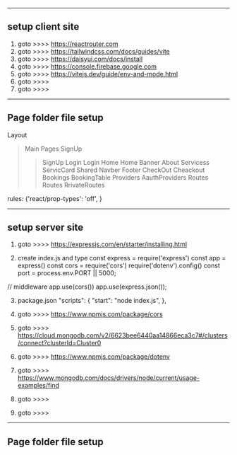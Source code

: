  -----------------
 setup client site
 -----------------

1. goto >>>> https://reactrouter.com
2. goto >>>> https://tailwindcss.com/docs/guides/vite
3. goto >>>> https://daisyui.com/docs/install
4. goto >>>> https://console.firebase.google.com
5. goto >>>> https://vitejs.dev/guide/env-and-mode.html
6. goto >>>> 
7. goto >>>> 

 -----------------
 Page folder file setup
 -----------------
Layout
 >Main
Pages
 >SignUp
  >>SignUp
 >Login
  >>Login
 >Home
  >>Home
  >>Banner
  >>About
  >>Servicess
  >>ServicCard
 >Shared
  >>Navber
  >>Footer
 >CheckOut
  >>Cheackout
  >>Bookings
  >>BookingTable
Providers
 >AauthProviders
Routes
 >Routes
 >RrivateRoutes

<!-- .eslintrc.cjs -->  rules: {'react/prop-types': 'off', }







 -----------------
 setup server site
 -----------------

1. goto >>>> https://expressjs.com/en/starter/installing.html

2. create index.js and type
const express = require('express')
const app = express()
const cors = require('cors')
require('dotenv').config()
const port = process.env.PORT || 5000;

// middleware
app.use(cors())
app.use(express.json());

3. package.json
"scripts": {
    "start": "node index.js",
  },

4. goto >>>> https://www.npmjs.com/package/cors
5. goto >>>> https://cloud.mongodb.com/v2/6623bee6440aa14866eca3c7#/clusters/connect?clusterId=Cluster0
6. goto >>>> https://www.npmjs.com/package/dotenv
7. goto >>>> https://www.mongodb.com/docs/drivers/node/current/usage-examples/find
8. goto >>>> 
9. goto >>>> 

 -----------------
 Page folder file setup
 -----------------





